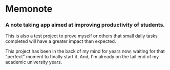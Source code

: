 # Memonote
### A note taking app aimed at improving productivity of students.
This is also a test project to prove myself or others that small daily tasks completed will have a greater impact than expected.

This project has been in the back of my mind for years now, waiting for that "perfect" moment to finally start it.
And, I'm already on the tail end of my academic university years.
